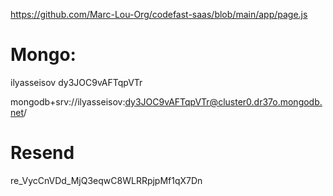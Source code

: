 https://github.com/Marc-Lou-Org/codefast-saas/blob/main/app/page.js

# Mongo:

ilyasseisov
dy3JOC9vAFTqpVTr

mongodb+srv://ilyasseisov:dy3JOC9vAFTqpVTr@cluster0.dr37o.mongodb.net/

# Resend

re_VycCnVDd_MjQ3eqwC8WLRRpjpMf1qX7Dn

